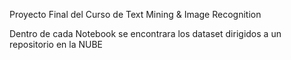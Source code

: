 Proyecto Final del Curso de Text Mining & Image Recognition

Dentro de cada Notebook se encontrara los dataset dirigidos a un repositorio en la NUBE

